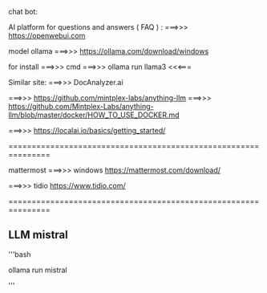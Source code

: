 chat bot:


AI platform for questions and answers ( FAQ ) :
===>>> https://openwebui.com

model ollama
===>>> https://ollama.com/download/windows

for install ===>>> cmd ===>>> ollama run llama3 <<<=== 

Similar site:
===>>> DocAnalyzer.ai

===>>> https://github.com/mintplex-labs/anything-llm   ===>>> https://github.com/Mintplex-Labs/anything-llm/blob/master/docker/HOW_TO_USE_DOCKER.md

===>>> https://localai.io/basics/getting_started/


===============================================================

mattermost  ===>>> windows
https://mattermost.com/download/


===>>> tidio
https://www.tidio.com/

===============================================================

## LLM mistral

'''bash

ollama run mistral

'''
